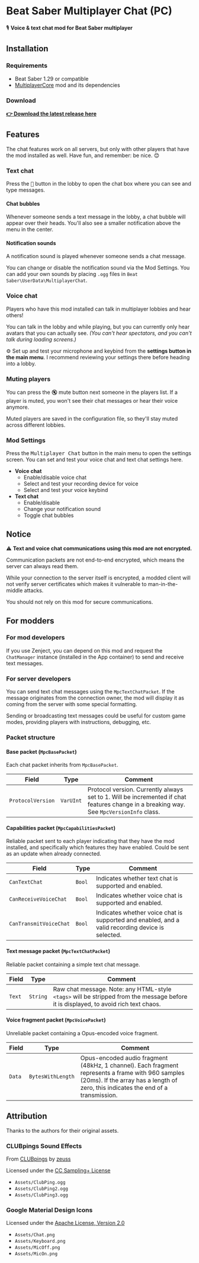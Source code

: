 ﻿# Beat Saber Multiplayer Chat (PC)

🎙️ **Voice & text chat mod for Beat Saber multiplayer**

## Installation

### Requirements
- Beat Saber 1.29 or compatible
- [MultiplayerCore](https://github.com/Goobwabber/MultiplayerCore#readme) mod and its dependencies

### Download
[**👉 Download the latest release here**](https://github.com/roydejong/BeatSaberMultiplayerChat/releases/latest)

## Features
The chat features work on all servers, but only with other players that have the mod installed as well. Have fun, and remember: be nice. 😊

### Text chat
Press the <kbd>💬</kbd> button in the lobby to open the chat box where you can see and type messages.

#### Chat bubbles
Whenever someone sends a text message in the lobby, a chat bubble will appear over their heads. You'll also see a smaller notification above the menu in the center.

#### Notification sounds
A notification sound is played whenever someone sends a chat message. 

You can change or disable the notification sound via the Mod Settings. You can add your own sounds by placing `.ogg` files in `Beat Saber\UserData\MultiplayerChat`.

### Voice chat
Players who have this mod installed can talk in multiplayer lobbies and hear others!

You can talk in the lobby and while playing, but you can currently only hear avatars that you can actually see. *(You can't hear spectators, and you can't talk during loading screens.)*

⚙️ Set up and test your microphone and keybind from the **settings button in the main menu**. I recommend reviewing your settings there before heading into a lobby.

### Muting players
You can press the <kbd>🔇</kbd> mute button next someone in the players list. If a player is muted, you won't see their chat messages or hear their voice anymore.

Muted players are saved in the configuration file, so they'll stay muted across different lobbies.

### Mod Settings

Press the <kbd>Multiplayer Chat</kbd> button in the main menu to open the settings screen. You can set and test your voice chat and text chat settings here.

- **Voice chat**
  - Enable/disable voice chat
  - Select and test your recording device for voice
  - Select and test your voice keybind
- **Text chat**
  - Enable/disable
  - Change your notification sound
  - Toggle chat bubbles

## Notice
⚠️ **Text and voice chat communications using this mod are not encrypted.**

Communication packets are not end-to-end encrypted, which means the server can always read them.

While your connection to the server itself is encrypted, a modded client will not verify server certificates which makes it vulnerable to man-in-the-middle attacks.

You should not rely on this mod for secure communications.

## For modders

### For mod developers
If you use Zenject, you can depend on this mod and request the `ChatManager` instance (installed in the App container) to send and receive text messages.

### For server developers
You can send text chat messages using the `MpcTextChatPacket`. If the message originates from the connection owner, the mod will display it as coming from the server with some special formatting.

Sending or broadcasting text messages could be useful for custom game modes, providing players with instructions, debugging, etc.

### Packet structure

#### Base packet (`MpcBasePacket`)
Each chat packet inherits from `MpcBasePacket`.

| Field             | Type      | Comment                                                                                                                                  |
|-------------------|-----------|------------------------------------------------------------------------------------------------------------------------------------------|
| `ProtocolVersion` | `VarUInt` | Protocol version. Currently always set to 1. Will be incremented if chat features change in a breaking way. See `MpcVersionInfo` class.  |

#### Capabilities packet (`MpcCapabilitiesPacket`)
Reliable packet sent to each player indicating that they have the mod installed, and specifically which features they have enabled. Could be sent as an update when already connected.

| Field                  | Type   | Comment                                                                                          |
|------------------------|--------|--------------------------------------------------------------------------------------------------|
| `CanTextChat`          | `Bool` | Indicates whether text chat is supported and enabled.                                            |
| `CanReceiveVoiceChat`  | `Bool` | Indicates whether voice chat is supported and enabled.                                           |
| `CanTransmitVoiceChat` | `Bool` | Indicates whether voice chat is supported and enabled, and a valid recording device is selected. |

#### Text message packet  (`MpcTextChatPacket`)

Reliable packet containing a simple text chat message.

| Field             | Type     | Comment                                                                                                                             |
|-------------------|----------|-------------------------------------------------------------------------------------------------------------------------------------|
| `Text`            | `String` | Raw chat message. Note: any HTML-style `<tags>` will be stripped from the message before it is displayed, to avoid rich text chaos. |

#### Voice fragment packet  (`MpcVoicePacket`)

Unreliable packet containing a Opus-encoded voice fragment.

| Field             | Type              | Comment                                                                                                                                                                                  |
|-------------------|-------------------|------------------------------------------------------------------------------------------------------------------------------------------------------------------------------------------|
| `Data`            | `BytesWithLength` | Opus-encoded audio fragment (48kHz, 1 channel). Each fragment represents a frame with 960 samples (20ms). If the array has a length of zero, this indicates the end of a transmission.   |

## Attribution

Thanks to the authors for their original assets.

### CLUBpings Sound Effects

From [CLUBpings](https://freesound.org/people/zeuss/packs/1372/) by [zeuss](https://freesound.org/people/zeuss/)

Licensed under the [CC Sampling+ License](http://creativecommons.org/licenses/sampling+/1.0/)

- `Assets/ClubPing.ogg`
- `Assets/ClubPing2.ogg`
- `Assets/ClubPing3.ogg`

### Google Material Design Icons

Licensed under the [Apache License, Version 2.0](http://www.apache.org/licenses/LICENSE-2.0)

- `Assets/Chat.png`
- `Assets/Keyboard.png`
- `Assets/MicOff.png`
- `Assets/MicOn.png`
